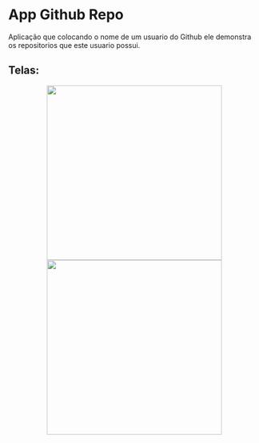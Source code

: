 # App Github Repo
Aplicação que colocando o nome de um usuario do Github ele demonstra os repositorios que este usuario possui.

## Telas:

<p align="center">
  <img src="https://user-images.githubusercontent.com/50460593/186936323-fc3d3845-908a-437c-999e-3e36b64d8a69.png" width="350">
  <img src="https://user-images.githubusercontent.com/50460593/186936311-9f74e3e7-669f-4669-bdbc-fb47cf695fa9.png" width="350">
</p>
